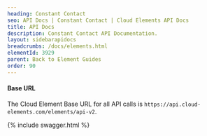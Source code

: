 ```yaml
---
heading: Constant Contact
seo: API Docs | Constant Contact | Cloud Elements API Docs
title: API Docs
description: Constant Contact API Documentation.
layout: sidebarapidocs
breadcrumbs: /docs/elements.html
elementId: 3929
parent: Back to Element Guides
order: 90
---
```


#### Base URL

The Cloud Element Base URL for all API calls is `https://api.cloud-elements.com/elements/api-v2`.

{% include swagger.html %}
